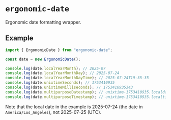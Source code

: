 # `ergonomic-date`

Ergonomic date formatting wrapper.

## Example

````ts example
import { ErgonomicDate } from "ergonomic-date";

const date = new ErgonomicDate();

console.log(date.localYearMonth); // 2025-07
console.log(date.localYearMonthDay); // 2025-07-24
console.log(date.localYearMonthDayTime); // 2025-07-24T19-35-35
console.log(date.unixtimeSeconds); // 1753410935
console.log(date.unixtimeMilliseconds); // 1753410935343
console.log(date.multipurposeDatestamp); // unixtime-1753410935.localdate-2025-07-24
console.log(date.multipurposeTimestamp); // unixtime-1753410935.localtime-2025-07-24T19-35-35
````

Note that the local date in the example is 2025-07-24 (the date in `America/Los_Angeles`), not 2025-07-25 (UTC).
